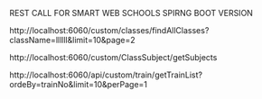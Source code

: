 REST CALL FOR SMART WEB SCHOOLS SPIRNG BOOT VERSION

http://localhost:6060/custom/classes/findAllClasses?className=llllll&limit=10&page=2

http://localhost:6060/custom/ClassSubject/getSubjects

http://localhost:6060/api/custom/train/getTrainList?ordeBy=trainNo&limit=10&perPage=1